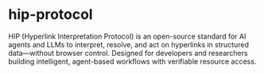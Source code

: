 # hip-protocol
HIP (Hyperlink Interpretation Protocol) is an open-source standard for AI agents and LLMs to interpret, resolve, and act on hyperlinks in structured data—without browser control. Designed for developers and researchers building intelligent, agent-based workflows with verifiable resource access.
